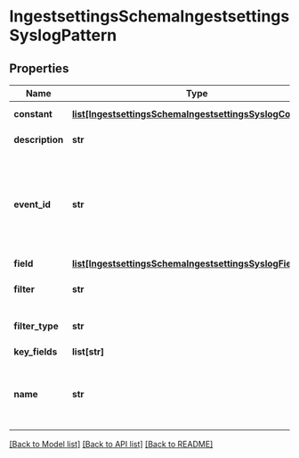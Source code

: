 # IngestsettingsSchemaIngestsettingsSyslogPattern

## Properties
Name | Type | Description | Notes
------------ | ------------- | ------------- | -------------
**constant** | [**list[IngestsettingsSchemaIngestsettingsSyslogConstant]**](IngestsettingsSchemaIngestsettingsSyslogConstant.md) | Constant details | [optional] 
**description** | **str** | Pattern description | [optional] 
**event_id** | **str** | Event id that identifies a log uniquely. Field names also can be part of event-id. Example my-event+$field1 | 
**field** | [**list[IngestsettingsSchemaIngestsettingsSyslogField]**](IngestsettingsSchemaIngestsettingsSyslogField.md) | Field details | [optional] 
**filter** | **str** | Filter to match a log line | [optional] 
**filter_type** | **str** | Filter type, default is grok | [optional] 
**key_fields** | **list[str]** |  | [optional] 
**name** | **str** | Name of a pattern. Should be of pattern [a-zA-Z][a-zA-Z0-9_-]* | 

[[Back to Model list]](../README.md#documentation-for-models) [[Back to API list]](../README.md#documentation-for-api-endpoints) [[Back to README]](../README.md)


